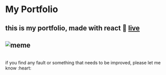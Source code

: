 # My Portfolio
this is my portfolio, made with react :memo: [live](https://manuelmaciel.vercel.app/)
</br >
---------------------------------------------------------------------
![meme](https://media.giphy.com/media/QX6ruFElzFdeIfblrg/giphy.gif)
</br >
---------------------------------------------------------------------
</br >
if you find any fault or something that needs to be improved, please let me know :heart:
